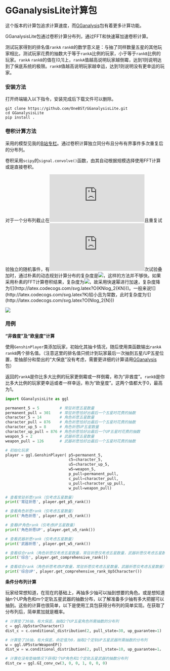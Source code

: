 # GGanalysisLite计算包

这个版本的计算包追求计算速度，而[GGanalysis](https://github.com/OneBST/GGanalysis)包有着更多计算功能。

GGanalysisLite包通过卷积计算分布列，通过FFT和快速幂加速卷积计算。

测试玩家得到的排名值`rankA` `rankB`的数学意义是：与抽了同样数量五星的其他玩家相比，测试玩家花费的抽数大于等于`rankA`比例的玩家，小于等于`rankB`比例的玩家。`rankA` `rankB`的值在(0,1]上，`rankA`值越高说明玩家越倒霉，达到1则说明达到了保底系统的极限。`rankB`值越高说明玩家越幸运，达到1则说明没有更幸运的玩家。

### 安装方法

打开终端输入以下指令，安装完成后下载文件可以删除。

```shell
git clone https://github.com/OneBST/GGanalysisLite.git
cd GGanalysisLite
pip install .
```

### 卷积计算方法

采用的模型见我的[B站专栏](https://www.bilibili.com/read/cv10468091)。通过卷积计算独立同分布且分布有界事件多次重复后的分布列。

卷积采用`scipy`的`signal.convolve()`函数，由其自动根据规模选择使用FFT计算或是直接卷积。

对于一个分布列截止在![](http://latex.codecogs.com/svg.latex?K)且重复试验独立的随机事件，有![](http://latex.codecogs.com/svg.latex?N)次试验叠加时，通过朴素的动态规划计算分布的复杂度是![](http://latex.codecogs.com/svg.latex?O(K^2N^2) )，这样的方法并不够快。如果采用朴素的FFT计算卷积结果，复杂度为![](http://latex.codecogs.com/svg.latex?O(KN^2log_2{KN}))，故采用快速幂进行加速，复杂度降为![](http://latex.codecogs.com/svg.latex?O(KNlog_2{KN}))。一般来说![](http://latex.codecogs.com/svg.latex?K)较小且为常数，此时复杂度为![](http://latex.codecogs.com/svg.latex?O(Nlog_2{N}))

![](http://latex.codecogs.com/svg.latex?{\sum_{n=1}^{log_2N}{n2^n}\textless\sum_{n=1}^{log_2N}{log_2N{\cdot}2^n}\textless2Nlog_2N{\Rightarrow}O(Nlog_2N)})

### 用例

**“非酋度”及“欧皇度”计算**

使用`GenshinPlayer`类添加玩家，初始化其抽卡情况，随后使用类函数输出`rankA` `rankB`两个排名值。（注意这里的排名值只统计到玩家最后一次抽到五星/UP五星位置，垫抽部分和垫出的“大保底”没有考虑，需要更详细的计算请用[GGanalysis](https://github.com/OneBST/GGanalysis)包）

返回的`rankA`是你比多大比例的玩家更倒霉或一样倒霉，称为“非酋度”。`rankB`是你比多大比例的玩家更幸运或者一样幸运，称为“欧皇度”。这两个值都大于0，最高为1。

```python
import GGanalysisLite as ggl

permanent_5 = 5			# 常驻祈愿五星数量
permanent_pull = 301	# 常驻祈愿恰好出最后一个五星时花费的抽数
character_5 = 14		# 角色祈愿五星数量
character_pull = 876	# 角色祈愿恰好出最后一个五星时花费的抽数
character_up_5 = 8		# 角色祈愿UP五星数量
character_up_pull = 876	# 角色祈愿恰好出最后一个UP五星时花费的抽数
weapon_5 = 2			# 武器祈愿五星数量
weapon_pull = 126		# 武器祈愿恰好出最后一个五星时花费的抽数

# 初始化玩家
player = ggl.GenshinPlayer(	p5=permanent_5,
                            c5=character_5,
                            u5=character_up_5,
                            w5=weapon_5,
                            p_pull=permanent_pull,
                            c_pull=character_pull,
                            u_pull=character_up_pull,
                            w_pull=weapon_pull)

# 查看常驻祈愿rank（仅考虑五星数量）
print('常驻祈愿', player.get_p5_rank())

# 查看角色祈愿rank（仅考虑五星数量）
print('角色祈愿', player.get_c5_rank())

# 查看UP角色rank（仅考虑UP五星数量）
print('角色祈愿UP', player.get_u5_rank())

# 查看武器祈愿rank（仅考虑五星数量）
print('武器祈愿', player.get_w5_rank())

# 查看综合rank（角色祈愿仅考虑五星数量，常驻祈愿仅考虑五星数量，武器祈愿仅考虑五星数量）
print('综合', player.get_comprehensive_rank())

# 查看综合rank（角色祈愿考虑UP数量，常驻祈愿仅考虑五星数量，武器祈愿仅考虑五星数量）
print('综合UP', player.get_comprehensive_rank_Up5Character())
```

**条件分布列计算**

玩家经常想知道，在现在的基础上，再抽多少抽可以抽到想要的角色。或是想知道抽n个UP角色和m个定轨五星武器的抽数分布，以了解准备多少抽有多大把握可以抽到。这些的计算也很简单，以下是使用工具包获得分布列的简单实现。在获取了分布列后，简单累加就是概率。

```python
# 计算垫了30抽，有大保底，抽取2个UP五星角色所需抽数的分布列
c = ggl.Up5starCharacter()
dist_c = c.conditional_distribution(2, pull_state=30, up_guarantee=1)

# 计算垫了10抽，有大保底，命定值为0，抽取2个定轨UP五星武器所需抽数的分布列
w = ggl.UP5starWeaponEP()
dist_w = w.conditional_distribution(2, pull_state=10, up_guarantee=1， fate_point=0)

# 计算在没有垫抽情况下获得2个UP角色和1个定轨五星武器的抽数分布列
dist_cw = ggl.GI_conv_cw(3, 0, 0, 1, 0, 0, 0)
```

